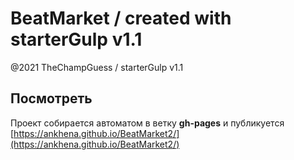 # BeatMarket / created with starterGulp v1.1

<p>@2021 TheChampGuess / starterGulp v1.1</p>


## Посмотреть

Проект собирается автоматом в ветку **gh-pages** и публикуется [https://ankhena.github.io/BeatMarket2/](https://ankhena.github.io/BeatMarket2/)
